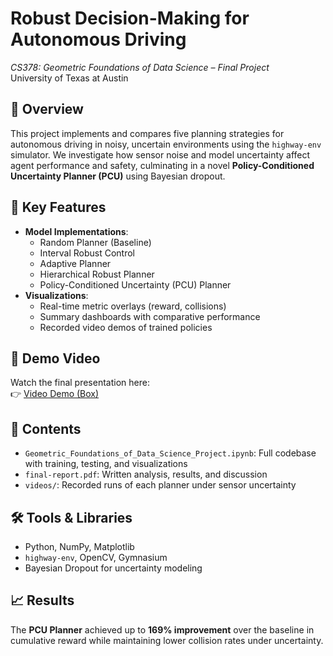 # Robust Decision-Making for Autonomous Driving  
*CS378: Geometric Foundations of Data Science – Final Project*  
University of Texas at Austin

## 🚗 Overview
This project implements and compares five planning strategies for autonomous driving in noisy, uncertain environments using the `highway-env` simulator. We investigate how sensor noise and model uncertainty affect agent performance and safety, culminating in a novel **Policy-Conditioned Uncertainty Planner (PCU)** using Bayesian dropout.

## 🧠 Key Features
- **Model Implementations**:  
  - Random Planner (Baseline)  
  - Interval Robust Control  
  - Adaptive Planner  
  - Hierarchical Robust Planner  
  - Policy-Conditioned Uncertainty (PCU) Planner  
- **Visualizations**:  
  - Real-time metric overlays (reward, collisions)  
  - Summary dashboards with comparative performance  
  - Recorded video demos of trained policies

## 🎥 Demo Video  
Watch the final presentation here:  
👉 [Video Demo (Box)](https://utexas.app.box.com/s/jdxnumflysroja7o6w8hctycq4exvovg/file/1852638243848)

## 📁 Contents
- `Geometric_Foundations_of_Data_Science_Project.ipynb`: Full codebase with training, testing, and visualizations  
- `final-report.pdf`: Written analysis, results, and discussion  
- `videos/`: Recorded runs of each planner under sensor uncertainty

## 🛠️ Tools & Libraries
- Python, NumPy, Matplotlib  
- `highway-env`, OpenCV, Gymnasium  
- Bayesian Dropout for uncertainty modeling

## 📈 Results
The **PCU Planner** achieved up to **169% improvement** over the baseline in cumulative reward while maintaining lower collision rates under uncertainty.
